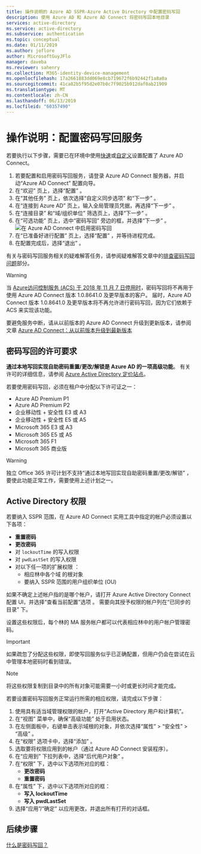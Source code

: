 ```yaml
---
title: 操作说明的 Azure AD SSPR-Azure Active Directory 中配置密码写回
description: 使用 Azure AD 和 Azure AD Connect 将密码写回本地目录
services: active-directory
ms.service: active-directory
ms.subservice: authentication
ms.topic: conceptual
ms.date: 01/11/2019
ms.author: joflore
author: MicrosoftGuyJFlo
manager: daveba
ms.reviewer: sahenry
ms.collection: M365-identity-device-management
ms.openlocfilehash: 17a2661883dd069e8cb719672f6b92442f1a8a0a
ms.sourcegitcommit: 41ca82b5f95d2e07b0c7f9025b912daf0ab21909
ms.translationtype: MT
ms.contentlocale: zh-CN
ms.lasthandoff: 06/13/2019
ms.locfileid: "60357490"
---
```

# <a name="how-to-configure-password-writeback"></a>操作说明：配置密码写回服务

若要执行以下步骤，需要已在环境中使用[快速](../hybrid/how-to-connect-install-express.md)或[自定义](../hybrid/how-to-connect-install-custom.md)设置配置了 Azure AD Connect。

1. 若要配置和启用密码写回服务，请登录 Azure AD Connect 服务器，并启动“Azure AD Connect”  配置向导。
2. 在“欢迎”  页上，选择“配置”  。
3. 在“其他任务”  页上，依次选择“自定义同步选项”  和“下一步”  。
4. 在“连接到 Azure AD”  页上，输入全局管理员凭据，再选择“下一步”  。
5. 在“连接目录”  和“域/组织单位”  筛选页上，选择“下一步”  。
6. 在“可选功能”  页上，选中“密码写回”  旁边的框，并选择“下一步”  。
   ![在 Azure AD Connect 中启用密码写回][Writeback]
7. 在“已准备好进行配置”  页上，选择“配置”  ，并等待进程完成。
8. 在配置完成后，选择“退出”  。

有关与密码写回服务相关的疑难解答任务，请参阅疑难解答文章中的[排查密码写回问题](active-directory-passwords-troubleshoot.md#troubleshoot-password-writeback)部分。

> [!WARNING]
> 当 [Azure访问控制服务 (ACS) 于 2018 年 11 月 7 日停用时](../develop/active-directory-acs-migration.md)，密码写回将不再用于使用 Azure AD Connect 版本 1.0.8641.0 及更早版本的客户。 届时，Azure AD Connect 版本 1.0.8641.0 及更早版本将不再允许进行密码写回，因为它们依赖于 ACS 来实现该功能。
>
> 要避免服务中断，请从以前版本的 Azure AD Connect 升级到更新版本，请参阅文章 [Azure AD Connect：从以前版本升级到最新版本](../hybrid/how-to-upgrade-previous-version.md)
>

## <a name="licensing-requirements-for-password-writeback"></a>密码写回的许可要求

**通过本地写回实现自助密码重置/更改/解锁是 Azure AD 的一项高级功能**。 有关许可的详细信息，请参阅 [Azure Active Directory 定价站点](https://azure.microsoft.com/pricing/details/active-directory/)。

若要使用密码写回，必须在租户中分配以下许可证之一：

* Azure AD Premium P1
* Azure AD Premium P2
* 企业移动性 + 安全性 E3 或 A3
* 企业移动性 + 安全性 E5 或 A5
* Microsoft 365 E3 或 A3
* Microsoft 365 E5 或 A5
* Microsoft 365 F1
* Microsoft 365 商业版

> [!WARNING]
> 独立 Office 365 许可计划不支持“通过本地写回实现自助密码重置/更改/解锁”  ，要使此功能正常工作，需要使用上述计划之一。
>

## <a name="active-directory-permissions"></a>Active Directory 权限

若要纳入 SSPR 范围，在 Azure AD Connect 实用工具中指定的帐户必须设置以下各项：

* **重置密码** 
* **更改密码** 
* 对 `lockoutTime` 的写入权限 
* 对 `pwdLastSet` 的写入权限 
* 对以下任一项的扩展权限  ：
   * 相应林中各个域  的根对象
   * 要纳入 SSPR 范围的用户组织单位 (OU)

如果不确定上述帐户指的是哪个帐户，请打开 Azure Active Directory Connect 配置 UI，并选择“查看当前配置”选项  。 需要向其授予权限的帐户列在“已同步的目录”  下。

设置这些权限后，每个林的 MA 服务帐户都可以代表相应林中的用户帐户管理密码。 

> [!IMPORTANT]
> 如果疏忽了分配这些权限，即使写回服务似乎已正确配置，但用户仍会在尝试在云中管理本地密码时看到错误。
>

> [!NOTE]
> 将这些权限复制到目录中的所有对象可能需要一小时或更长时间才能完成。
>

若要设置密码写回服务正常运行所需的相应权限，请完成以下步骤：

1. 使用具有适当域管理权限的帐户，打开“Active Directory 用户和计算机”。
2. 在“视图”  菜单中，确保“高级功能”  处于启用状态。
3. 在左侧面板中，右键单击表示域根的对象，并依次选择“属性”   > “安全性”   > “高级”  。
4. 在“权限”  选项卡中，选择“添加”  。
5. 选取要将权限应用到的帐户（通过 Azure AD Connect 安装程序）。
6. 在“应用到”  下拉列表中，选择“后代用户对象”  。
7. 在“权限”  下，选中以下选项所对应的框：
    * **更改密码**
    * **重置密码**
8. 在“属性”  下，选中以下选项所对应的框：
    * **写入 lockoutTime**
    * **写入 pwdLastSet**
9. 选择“应用”/“确定”  以应用更改，并退出所有打开的对话框。

## <a name="next-steps"></a>后续步骤

[什么是密码写回？](concept-sspr-writeback.md)

[Writeback]: ./media/howto-sspr-writeback/enablepasswordwriteback.png "在 Azure AD Connect 中启用密码写回"
